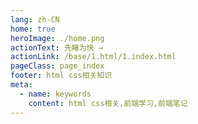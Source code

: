 ```yaml
---
lang: zh-CN
home: true
heroImage: ./home.png
actionText: 先睹为快 →
actionLink: /base/1.html/1.index.html
pageClass: page_index
footer: html css相关知识
meta:
  - name: keywords
    content: html css相关,前端学习,前端笔记
---
```


<template>
    <div class="cont">
        <div id="large-header" class="large-header"></div>
        <div class="features">
            <div class="feature">
                <h2>基础知识</h2> 
                <p>掌握HTML & H5、CSS & CSS3、JavaScript、ES6</p>
            </div>
            <div class="feature">
                <h2>进阶知识</h2> 
                <p>熟练掌握性能优化、代码规范、前端监控、安全防范、断点续传、设计模式、跨域方式、前端测试、网络请求、正则相关</p>
            </div>
        </div>
    </div>
</template>
